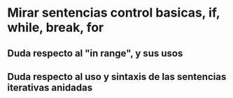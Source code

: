 # Mirar sentencias control basicas, if, while, break, for
## Duda respecto al "in range", y sus usos
## Duda respecto al uso y sintaxis de las sentencias iterativas anidadas